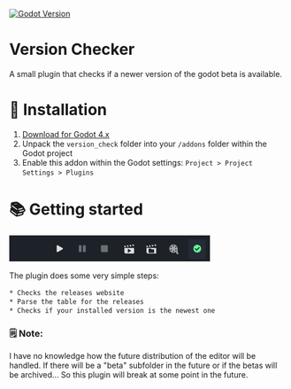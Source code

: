 [![Godot Version](https://img.shields.io/badge/Godot-4.x-green.svg)](https://shields.io/)

# Version Checker
A small plugin that checks if a newer version of the godot beta is available. 

# 🧪 Installation

1. [Download for Godot 4.x](https://github.com/gdplugs/VersionCheck/archive/refs/heads/main.zip)
2. Unpack the `version_check` folder into your `/addons` folder within the Godot project
3. Enable this addon within the Godot settings: `Project > Project Settings > Plugins`

# 📚 Getting started
![example](example.png)

The plugin does some very simple steps:

    * Checks the releases website
    * Parse the table for the releases
    * Checks if your installed version is the newest one

### 🗒️ Note:
I have no knowledge how the future distribution of the editor will be handled. If there will be a "beta" subfolder in the future or if the betas will be archived...
So this plugin will break at some point in the future. 

